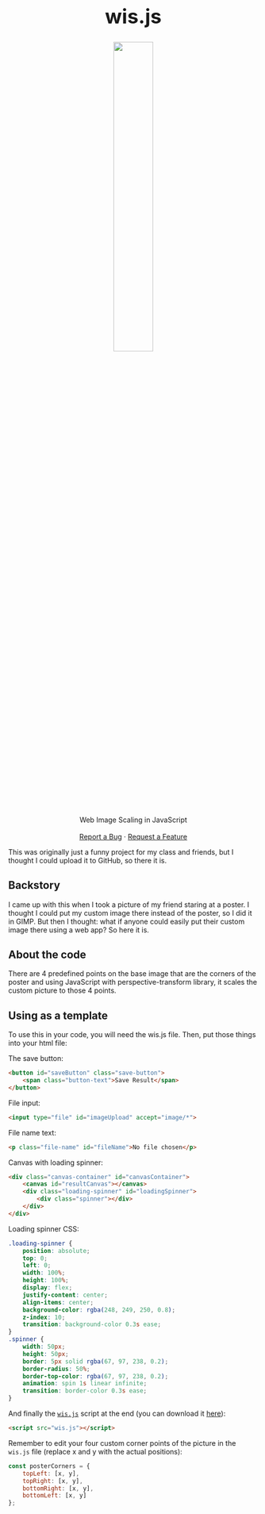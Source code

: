 <h1 align="center" style="font-size: 40px">wis.js</h1>


  <p align="center">
    <img src="https://raw.githubusercontent.com/jsem-nerad/wis.js/refs/heads/main/images/icon.png" style="width: 40%; height: auto;">
    <br />
    Web Image Scaling in JavaScript
    <br />
    <br />
    <a href="https://github.com/jsem-nerad/wis.js/issues/new?labels=bug&template=bug-report---.md">Report a Bug</a>
    ·
    <a href="https://github.com/jsem-nerad/wis.js/issues/new?labels=enhancement&template=feature-request---.md">Request a Feature</a>
  </p>
</div>


This was originally just a funny project for my class and friends, but I thought I could upload it to GitHub, so there it is.

## Backstory
I came up with this when I took a picture of my friend staring at a poster. I thought I could put my custom image there instead of the poster, so I did it in GIMP. But then I thought: what if anyone could easily put their custom image there using a web app? So here it is.

## About the code
There are 4 predefined points on the base image that are the corners of the poster and using JavaScript with perspective-transform library, it scales the custom picture to those 4 points.

## Using as a template
To use this in your code, you will need the wis.js file. Then, put those things into your html file:


The save button:
```html
<button id="saveButton" class="save-button">
    <span class="button-text">Save Result</span>
</button>
```


File input:
```html
<input type="file" id="imageUpload" accept="image/*">
```


File name text:
```html
<p class="file-name" id="fileName">No file chosen</p>
```


Canvas with loading spinner:
```html
<div class="canvas-container" id="canvasContainer">
    <canvas id="resultCanvas"></canvas>
    <div class="loading-spinner" id="loadingSpinner">
        <div class="spinner"></div>
    </div>
</div>
```


Loading spinner CSS:
```css
.loading-spinner {
    position: absolute;
    top: 0;
    left: 0;
    width: 100%;
    height: 100%;
    display: flex;
    justify-content: center;
    align-items: center;
    background-color: rgba(248, 249, 250, 0.8);
    z-index: 10;
    transition: background-color 0.3s ease;
}
.spinner {
    width: 50px;
    height: 50px;
    border: 5px solid rgba(67, 97, 238, 0.2);
    border-radius: 50%;
    border-top-color: rgba(67, 97, 238, 0.2);
    animation: spin 1s linear infinite;
    transition: border-color 0.3s ease;
}
```


And finally the [`wis.js`](https://github.com/jsem-nerad/wis.js/blob/main/wis.js) script at the end (you can download it [here](https://github.com/jsem-nerad/wis.js/blob/main/wis.js)):
```html
<script src="wis.js"></script>
```

Remember to edit your four custom corner points of the picture in the `wis.js` file (replace x and y with the actual positions):
```JavaScript
const posterCorners = {
    topLeft: [x, y],
    topRight: [x, y],
    bottomRight: [x, y],
    bottomLeft: [x, y]
};
```
